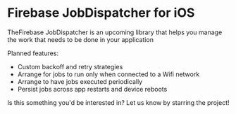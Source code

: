 # Firebase JobDispatcher for iOS

TheFirebase JobDispatcher is an upcoming library that helps you
manage the work that needs to be done in your application

Planned features:
- Custom backoff and retry strategies
- Arrange for jobs to run only when connected to a Wifi network
- Arrange to have jobs executed periodically
- Persist jobs across app restarts and device reboots

Is this something you'd be interested in? Let us know by starring the project!
